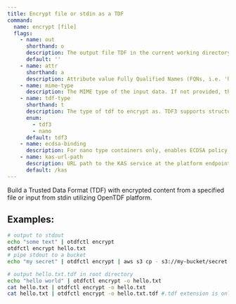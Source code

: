```yaml
---
title: Encrypt file or stdin as a TDF
command:
  name: encrypt [file]
  flags:
    - name: out
      shorthand: o
      description: The output file TDF in the current working directory instead of stdout ('-o file.txt' and '-o file.txt.tdf' both write the TDF as file.txt.tdf).
      default: ''
    - name: attr
      shorthand: a
      description: Attribute value Fully Qualified Names (FQNs, i.e. 'https://example.com/attr/attr1/value/value1') to apply to the encrypted data.
    - name: mime-type
      description: The MIME type of the input data. If not provided, the MIME type is inferred from the input data.
    - name: tdf-type
      shorthand: t
      description: The type of tdf to encrypt as. TDF3 supports structured manifests and larger payloads. Nano has a smaller footprint and more performant, but does not support structured manifests or large payloads.
      enum:
        - tdf3
        - nano
      default: tdf3
    - name: ecdsa-binding
      description: For nano type containers only, enables ECDSA policy binding
    - name: kas-url-path
      description: URL path to the KAS service at the platform endpoint domain. Leading slash is required if needed.
      default: /kas
---
```


Build a Trusted Data Format (TDF) with encrypted content from a specified file or input from stdin utilizing OpenTDF platform.

## Examples:

```bash
# output to stdout
echo "some text" | otdfctl encrypt
otdfctl encrypt hello.txt
# pipe stdout to a bucket
echo "my secret" | otdfctl encrypt | aws s3 cp - s3://my-bucket/secret.txt.tdf

# output hello.txt.tdf in root directory
echo "hello world" | otdfctl encrypt -o hello.txt
cat hello.txt | otdfctl encrypt -o hello.txt
cat hello.txt | otdfctl encrypt -o hello.txt.tdf #.tdf extension is only added once
```
